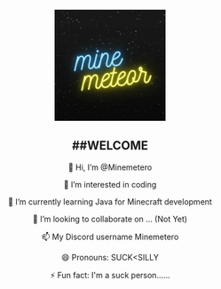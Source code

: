 <br>
<div align="center">
  <a href="https://github.com/Minemetero/Minemetero">
    <img src="head.gif" alt="head" width="200" height="200">
  </a>
</br>

##WELCOME
---------------
  
👋 Hi, I’m @Minemetero

👀 I’m interested in coding

🌱 I’m currently learning Java for Minecraft development

💞️ I’m looking to collaborate on ... (Not Yet)

📫 My Discord username Minemetero

😄 Pronouns: SUCK<SILLY

⚡ Fun fact: I'm a suck person...... 
<!---
Minemetero/Minemetero is a ✨ special ✨ repository because its `README.md` (this file) appears on your GitHub profile.
You can click the Preview link to take a look at your changes.
--->
